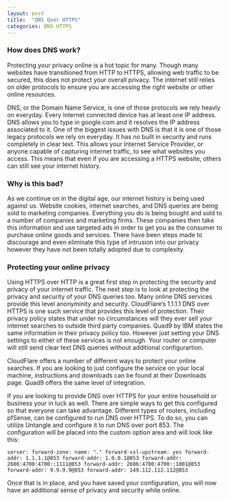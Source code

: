 ```yaml
---
layout: post
title:  "DNS Over HTTPS"
categories: DNS HTTPS
---
```


### How does DNS work?

Protecting your privacy online is a hot topic for many. Though many websites have transitioned from HTTP to HTTPS, allowing web traffic to be secured, this does not protect your overall privacy. The internet still relies on older protocols to ensure you are accessing the right website or other online resources.

DNS, or the Domain Name Service, is one of those protocols we rely heavly on everyday. Every internet connected device has at least one IP address. DNS allows you to type in google.com and it resolves the IP address associated to it. One of the biggest issues with DNS is that it is one of those legacy protocols we rely on everyday. It has no built in security and runs completely in clear text. This allows your Internet Service Provider, or anyone capable of capturing internet traffic, to see what websites you access. This means that even if you are accessing a HTTPS website, others can still see your internet history.

### Why is this bad?

As we continue on in the digital age, our internet history is being used against us. Website cookies, internet searches, and DNS queries are being sold to marketing companies. Everything you do is being bought and sold to a number of companies and marketing firms. These companies then take this information and use targeted ads in order to get you as the consumer to purchase online goods and services. There have been steps made to discourage and even eliminate this type of intrusion into our privacy however they have not been totally adopted due to complexity.

### Protecting your online privacy

Using HTTPS over HTTP is a great first step in protecting the security and privacy of your internet traffic. The next step is to look at protecting the privacy and security of your DNS queries too. Many online DNS services provide this level anonyminity and security. CloudFlare’s 1.1.1.1 DNS over HTTPS is one such service that provides this level of protection. Their privacy policy states that under no circumstances will they ever sell your internet searches to outside third party companies. Quad9 by IBM states the same information in their privacy policy too. However just setting your DNS settings to either of these services is not enough. Your router or computer will still send clear text DNS queries without additional configurartion.

CloudFlare offers a number of different ways to protect your online searches. If you are looking to just configure the service on your local machine, instructions and downloads can be found at their Downloads page. Quad9 offers the same level of integration.

If you are looking to provide DNS over HTTPS for your entire household or business your in luck as well. There are simple ways to get this configured so that everyone can take advantage. Different types of routers, including pfSense, can be configured to run DNS over HTTPS. To do so, you can utilize Untangle and configure it to run DNS over port 853. The configuration will be placed into the custom option area and will look like this:

`
server:
forward-zone:
name: "."
forward-ssl-upstream: yes
forward-addr: 1.1.1.1@853
forward-addr: 1.0.0.1@853
forward-addr: 2606:4700:4700::1111@853
forward-addr: 2606:4700:4700::1001@853
forward-addr: 9.9.9.9@853
forward-addr: 149.112.112.112@853
`

Once that is in place, and you have saved your configuration, you will now have an additional sense of privacy and security while online.
